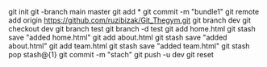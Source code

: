 git init 
git -branch main master
 git add * 
git commit -m "bundle1" 
git remote add origin https://github.com/ruzibizak/Git_Thegym.git 
git branch dev 
git checkout dev 
git branch test 
git branch -d test 
git add home.html 
git stash save "added home.html" 
git add about.html 
git stash save "added about.html" 
git add team.html 
git stash save "added team.html" 
git stash pop stash@{1} 
git commit -m "stach" 
git push -u dev git reset
